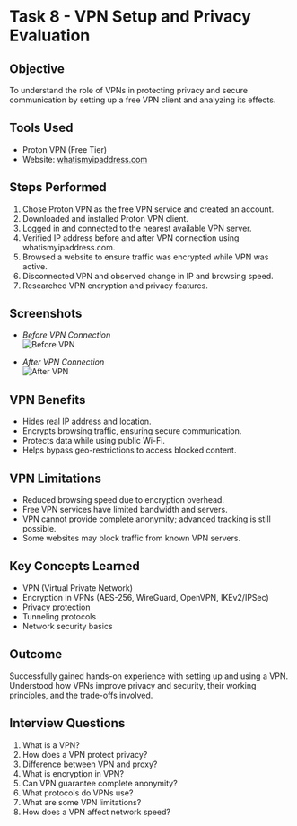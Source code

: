 # Task 8 - VPN Setup and Privacy Evaluation

## Objective
To understand the role of VPNs in protecting privacy and secure communication by setting up a free VPN client and analyzing its effects.

## Tools Used
- Proton VPN (Free Tier)
- Website: [whatismyipaddress.com](https://whatismyipaddress.com)

## Steps Performed
1. Chose Proton VPN as the free VPN service and created an account.
2. Downloaded and installed Proton VPN client.
3. Logged in and connected to the nearest available VPN server.
4. Verified IP address before and after VPN connection using whatismyipaddress.com.
5. Browsed a website to ensure traffic was encrypted while VPN was active.
6. Disconnected VPN and observed change in IP and browsing speed.
7. Researched VPN encryption and privacy features.

## Screenshots
- *Before VPN Connection*  
![Before VPN](./screenshots/before_vpn_ip.png)

- *After VPN Connection*  
![After VPN](./screenshots/after_vpn_ip.png)

## VPN Benefits
- Hides real IP address and location.
- Encrypts browsing traffic, ensuring secure communication.
- Protects data while using public Wi-Fi.
- Helps bypass geo-restrictions to access blocked content.

## VPN Limitations
- Reduced browsing speed due to encryption overhead.
- Free VPN services have limited bandwidth and servers.
- VPN cannot provide complete anonymity; advanced tracking is still possible.
- Some websites may block traffic from known VPN servers.

## Key Concepts Learned
- VPN (Virtual Private Network)
- Encryption in VPNs (AES-256, WireGuard, OpenVPN, IKEv2/IPSec)
- Privacy protection
- Tunneling protocols
- Network security basics

## Outcome
Successfully gained hands-on experience with setting up and using a VPN.  
Understood how VPNs improve privacy and security, their working principles, and the trade-offs involved.

## Interview Questions
1. What is a VPN?  
2. How does a VPN protect privacy?  
3. Difference between VPN and proxy?  
4. What is encryption in VPN?  
5. Can VPN guarantee complete anonymity?  
6. What protocols do VPNs use?  
7. What are some VPN limitations?  
8. How does a VPN affect network speed?
